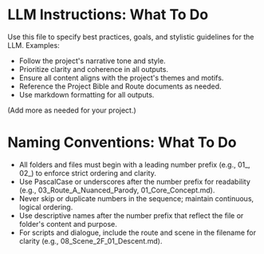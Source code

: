 # LLM Instructions: What To Do

Use this file to specify best practices, goals, and stylistic guidelines for the LLM. Examples:

- Follow the project's narrative tone and style.
- Prioritize clarity and coherence in all outputs.
- Ensure all content aligns with the project's themes and motifs.
- Reference the Project Bible and Route documents as needed.
- Use markdown formatting for all outputs.

(Add more as needed for your project.)

# Naming Conventions: What To Do


- All folders and files must begin with a leading number prefix (e.g., 01_, 02_) to enforce strict ordering and clarity.
- Use PascalCase or underscores after the number prefix for readability (e.g., 03_Route_A_Nuanced_Parody, 01_Core_Concept.md).
- Never skip or duplicate numbers in the sequence; maintain continuous, logical ordering.
- Use descriptive names after the number prefix that reflect the file or folder's content and purpose.
- For scripts and dialogue, include the route and scene in the filename for clarity (e.g., 08_Scene_2F_01_Descent.md).
